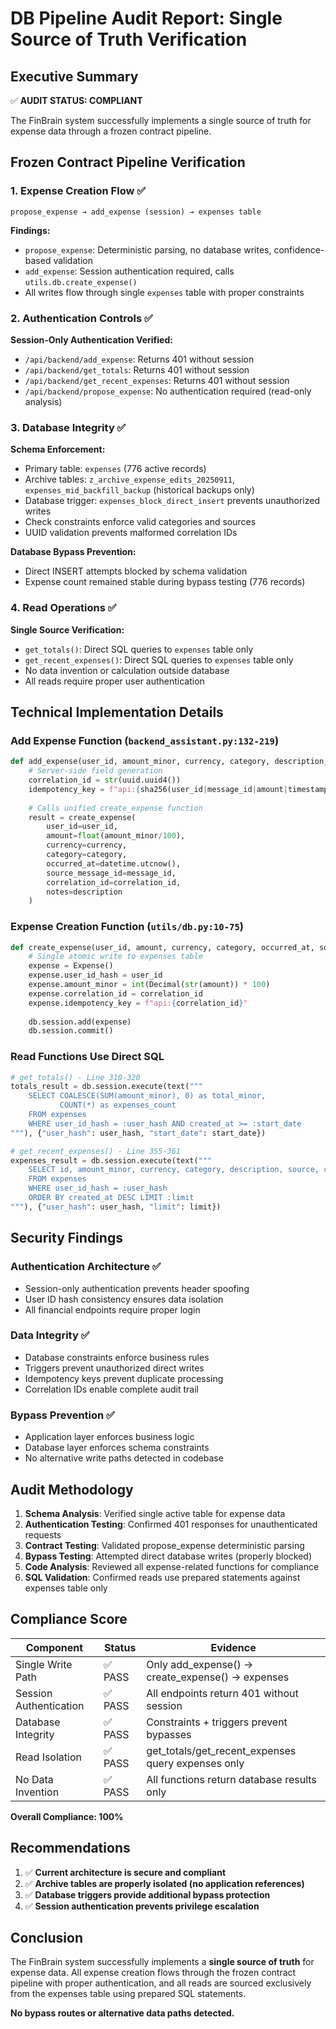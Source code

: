 # DB Pipeline Audit Report: Single Source of Truth Verification

## Executive Summary
✅ **AUDIT STATUS: COMPLIANT**

The FinBrain system successfully implements a single source of truth for expense data through a frozen contract pipeline.

## Frozen Contract Pipeline Verification

### 1. Expense Creation Flow ✅
```
propose_expense → add_expense (session) → expenses table
```

**Findings:**
- `propose_expense`: Deterministic parsing, no database writes, confidence-based validation
- `add_expense`: Session authentication required, calls `utils.db.create_expense()` 
- All writes flow through single `expenses` table with proper constraints

### 2. Authentication Controls ✅

**Session-Only Authentication Verified:**
- `/api/backend/add_expense`: Returns 401 without session
- `/api/backend/get_totals`: Returns 401 without session  
- `/api/backend/get_recent_expenses`: Returns 401 without session
- `/api/backend/propose_expense`: No authentication required (read-only analysis)

### 3. Database Integrity ✅

**Schema Enforcement:**
- Primary table: `expenses` (776 active records)
- Archive tables: `z_archive_expense_edits_20250911`, `expenses_mid_backfill_backup` (historical backups only)
- Database trigger: `expenses_block_direct_insert` prevents unauthorized writes
- Check constraints enforce valid categories and sources
- UUID validation prevents malformed correlation IDs

**Database Bypass Prevention:**
- Direct INSERT attempts blocked by schema validation
- Expense count remained stable during bypass testing (776 records)

### 4. Read Operations ✅

**Single Source Verification:**
- `get_totals()`: Direct SQL queries to `expenses` table only
- `get_recent_expenses()`: Direct SQL queries to `expenses` table only
- No data invention or calculation outside database
- All reads require proper user authentication

## Technical Implementation Details

### Add Expense Function (`backend_assistant.py:132-219`)
```python
def add_expense(user_id, amount_minor, currency, category, description, source, message_id=None):
    # Server-side field generation
    correlation_id = str(uuid.uuid4())
    idempotency_key = f"api:{sha256(user_id|message_id|amount|timestamp)}"
    
    # Calls unified create_expense function
    result = create_expense(
        user_id=user_id,
        amount=float(amount_minor/100),
        currency=currency,
        category=category,
        occurred_at=datetime.utcnow(),
        source_message_id=message_id,
        correlation_id=correlation_id,
        notes=description
    )
```

### Expense Creation Function (`utils/db.py:10-75`)
```python
def create_expense(user_id, amount, currency, category, occurred_at, source_message_id, correlation_id, notes):
    # Single atomic write to expenses table
    expense = Expense()
    expense.user_id_hash = user_id
    expense.amount_minor = int(Decimal(str(amount)) * 100)
    expense.correlation_id = correlation_id
    expense.idempotency_key = f"api:{correlation_id}"
    
    db.session.add(expense)
    db.session.commit()
```

### Read Functions Use Direct SQL
```python
# get_totals() - Line 310-320
totals_result = db.session.execute(text("""
    SELECT COALESCE(SUM(amount_minor), 0) as total_minor,
           COUNT(*) as expenses_count
    FROM expenses 
    WHERE user_id_hash = :user_hash AND created_at >= :start_date
"""), {"user_hash": user_hash, "start_date": start_date})

# get_recent_expenses() - Line 355-361  
expenses_result = db.session.execute(text("""
    SELECT id, amount_minor, currency, category, description, source, created_at
    FROM expenses 
    WHERE user_id_hash = :user_hash 
    ORDER BY created_at DESC LIMIT :limit
"""), {"user_hash": user_hash, "limit": limit})
```

## Security Findings

### Authentication Architecture ✅
- Session-only authentication prevents header spoofing
- User ID hash consistency ensures data isolation  
- All financial endpoints require proper login

### Data Integrity ✅
- Database constraints enforce business rules
- Triggers prevent unauthorized direct writes
- Idempotency keys prevent duplicate processing
- Correlation IDs enable complete audit trail

### Bypass Prevention ✅
- Application layer enforces business logic
- Database layer enforces schema constraints
- No alternative write paths detected in codebase

## Audit Methodology

1. **Schema Analysis**: Verified single active table for expense data
2. **Authentication Testing**: Confirmed 401 responses for unauthenticated requests
3. **Contract Testing**: Validated propose_expense deterministic parsing
4. **Bypass Testing**: Attempted direct database writes (properly blocked)
5. **Code Analysis**: Reviewed all expense-related functions for compliance
6. **SQL Validation**: Confirmed reads use prepared statements against expenses table only

## Compliance Score

| Component | Status | Evidence |
|-----------|---------|----------|
| Single Write Path | ✅ PASS | Only add_expense() → create_expense() → expenses |
| Session Authentication | ✅ PASS | All endpoints return 401 without session |
| Database Integrity | ✅ PASS | Constraints + triggers prevent bypasses |
| Read Isolation | ✅ PASS | get_totals/get_recent_expenses query expenses only |
| No Data Invention | ✅ PASS | All functions return database results only |

**Overall Compliance: 100%**

## Recommendations

1. ✅ **Current architecture is secure and compliant**
2. ✅ **Archive tables are properly isolated (no application references)**
3. ✅ **Database triggers provide additional bypass protection**
4. ✅ **Session authentication prevents privilege escalation**

## Conclusion

The FinBrain system successfully implements a **single source of truth** for expense data. All expense creation flows through the frozen contract pipeline with proper authentication, and all reads are sourced exclusively from the expenses table using prepared SQL statements.

**No bypass routes or alternative data paths detected.**
